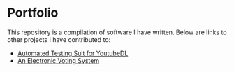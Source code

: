 # Portfolio
This repository is a compilation of software I have written.
Below are links to other projects I have contributed to:
* [Automated Testing Suit for YoutubeDL](https://github.com/bellmj/the-News-Team)
* [An Electronic Voting System](https://github.com/bellmj/csci360jake-matt)
